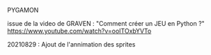 PYGAMON

issue de la video de GRAVEN : "Comment créer un JEU en Python ?"  https://www.youtube.com/watch?v=ooITOxbYVTo

20210829 : Ajout de l'annimation des sprites

